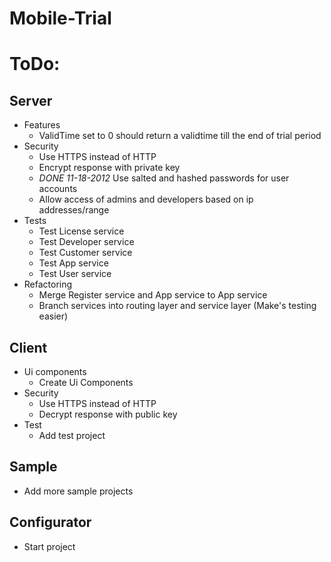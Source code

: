 Mobile-Trial
============

# ToDo: 

## Server
* Features
	* ValidTime set to 0 should return a validtime till the end of trial period
*	Security
	* Use HTTPS instead of HTTP
	* Encrypt response with private key
	* _DONE 11-18-2012_ Use salted and hashed passwords for user accounts 
	* Allow access of admins and developers based on ip addresses/range
* Tests
	* Test License service
	* Test Developer service
	* Test Customer service
	* Test App service
	* Test User service
* Refactoring
	* Merge Register service and App service to App service
	* Branch services into routing layer and service layer (Make's testing easier)

## Client
* Ui components 
	* Create Ui Components
* Security
	* Use HTTPS instead of HTTP
	* Decrypt response with public key
* Test
	* Add test project

## Sample
* Add more sample projects

## Configurator
* Start project 